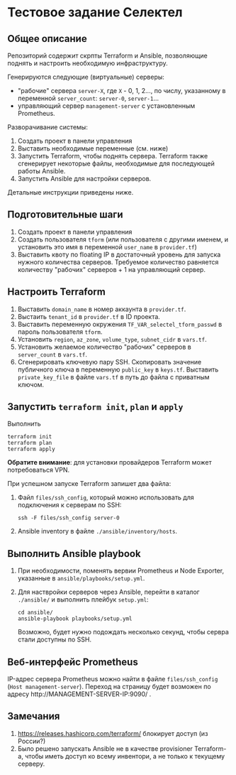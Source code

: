 # Тестовое задание Селектел

## Общее описание

Репозиторий содержит скрпты Terraform и Ansible, позволяющие
поднять и настроить необходимую инфраструктуру.

Генерируются следующие (виртуальные) серверы:
* "рабочие" сервера `server-X`, где `X` - 0, 1, 2..., по числу,
  указанному в переменной `server_count`: `server-0`, `server-1`...
* управляющий сервер `management-server` с установленным Prometheus.

Разворачивание системы:

1. Создать проект в панели управления
1. Выставить необходимые переменные (см. ниже)
1. Запустить Terraform, чтобы поднять сервера. Terraform
   также сгенерирует некоторые файлы, необходимые для последующей
   работы Ansible.
1. Запустить Ansible для настройки серверов.

Детальные инструкции приведены ниже.

## Подготовительные шаги

1. Создать проект в панели управления
1. Создать пользователя `tform` (или пользователя с другими именем,
   и установить это имя в переменной `user_name` в `provider.tf`)
1. Выставить квоту по floating IP в достаточный уровень для запуска
   нужного количества серверов. Требуемое количество равняется
   количеству "рабочих" серверов + 1 на управляющий сервер.

## Настроить Terraform

1. Выставить `domain_name` в номер аккаунта в `provider.tf`.
1. Выстаить `tenant_id` в `provider.tf` в ID проекта.
1. Выставить переменную окружения `TF_VAR_selectel_tform_passwd` в
   пароль пользователя `tform`.
1. Установить `region`, `az_zone`, `volume_type`, `subnet_cidr` в `vars.tf`.
1. Установить желаемое количество "рабочих" серверов в `server_count` в `vars.tf`.
1. Сгенерировать ключевую пару SSH. Скопировать значение публичного ключа
   в переменную `public_key` в `keys.tf`. Выставить `private_key_file` в
   файле `vars.tf` в путь до файла с приватным ключом.

## Запустить `terraform init`, `plan` и `apply`

Выполнить
```
terraform init
terraform plan
terraform apply
```
**Обратите внимание**: для установки провайдеров Terraform может потребоваться VPN.

При успешном запуске Terraform запишет два файла:

1. Файл `files/ssh_config`, который можно использовать
   для подключения к серверам по SSH:
   ```
   ssh -F files/ssh_config server-0
   ```
1.  Ansible inventory в файле `./ansible/inventory/hosts`.

## Выполнить Ansible playbook

1. При необходимости, поменять вервии Prometheus и Node Exporter,
   указанные в `ansible/playbooks/setup.yml`.

2. Для наствройки серверов через Ansible, перейти в каталог `./ansible/`
   и выполнить плейбук `setup.yml`:
   ```
   cd ansible/
   ansible-playbook playbooks/setup.yml
   ```

   Возможно, будет нужно подождать несколько секунд, чтобы сервра стали доступны
   по SSH.

## Веб-интерфейс Prometheus

IP-адрес сервера Prometheus можно найти в файле `files/ssh_config`
(`Host management-server`). Переход на страницу будет возможен по адресу
http://MANAGEMENT-SERVER-IP:9090/ .

## Замечания

1. https://releases.hashicorp.com/terraform/ блокирует доступ (из России?)
1. Было решено запускать Ansible не в качестве provisioner Terraform-а,
   чтобы иметь доступ ко всему инвентори, а не только к текущему серверу.
